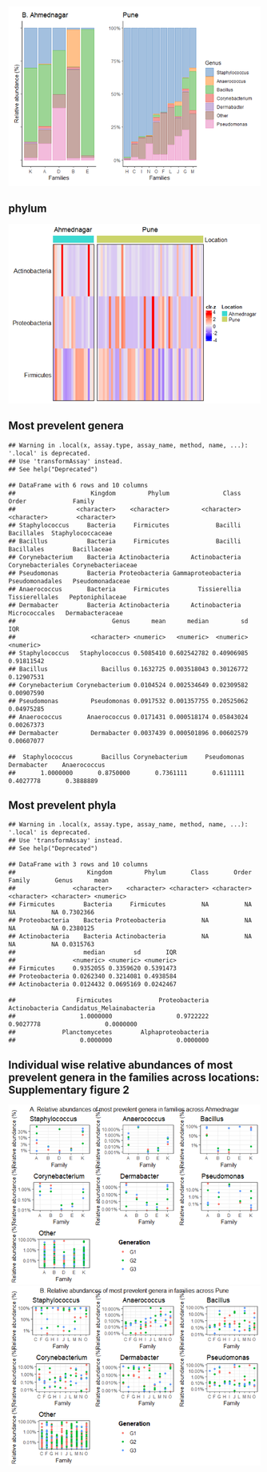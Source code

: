 ![](tse_core_files/figure-markdown_strict/core-1.png)

## phylum

![](tse_core_files/figure-markdown_strict/phyla-1.png)

## Most prevelent genera

    ## Warning in .local(x, assay.type, assay_name, method, name, ...): '.local' is deprecated.
    ## Use 'transformAssay' instead.
    ## See help("Deprecated")

    ## DataFrame with 6 rows and 10 columns
    ##                     Kingdom         Phylum               Class             Order             Family
    ##                 <character>    <character>         <character>       <character>        <character>
    ## Staphylococcus     Bacteria     Firmicutes             Bacilli        Bacillales  Staphylococcaceae
    ## Bacillus           Bacteria     Firmicutes             Bacilli        Bacillales        Bacillaceae
    ## Corynebacterium    Bacteria Actinobacteria      Actinobacteria Corynebacteriales Corynebacteriaceae
    ## Pseudomonas        Bacteria Proteobacteria Gammaproteobacteria   Pseudomonadales   Pseudomonadaceae
    ## Anaerococcus       Bacteria     Firmicutes        Tissierellia    Tissierellales   Peptoniphilaceae
    ## Dermabacter        Bacteria Actinobacteria      Actinobacteria     Micrococcales   Dermabacteraceae
    ##                           Genus      mean      median         sd        IQR
    ##                     <character> <numeric>   <numeric>  <numeric>  <numeric>
    ## Staphylococcus   Staphylococcus 0.5085410 0.602542782 0.40906985 0.91811542
    ## Bacillus               Bacillus 0.1632725 0.003518043 0.30126772 0.12907531
    ## Corynebacterium Corynebacterium 0.0104524 0.002534649 0.02309582 0.00907590
    ## Pseudomonas         Pseudomonas 0.0917532 0.001357755 0.20525062 0.04975285
    ## Anaerococcus       Anaerococcus 0.0171431 0.000518174 0.05843024 0.00267373
    ## Dermabacter         Dermabacter 0.0037439 0.000501896 0.00602579 0.00607077

    ##  Staphylococcus        Bacillus Corynebacterium     Pseudomonas     Dermabacter    Anaerococcus 
    ##       1.0000000       0.8750000       0.7361111       0.6111111       0.4027778       0.3888889

## Most prevelent phyla

    ## Warning in .local(x, assay.type, assay_name, method, name, ...): '.local' is deprecated.
    ## Use 'transformAssay' instead.
    ## See help("Deprecated")

    ## DataFrame with 3 rows and 10 columns
    ##                    Kingdom         Phylum       Class       Order      Family       Genus      mean
    ##                <character>    <character> <character> <character> <character> <character> <numeric>
    ## Firmicutes        Bacteria     Firmicutes          NA          NA          NA          NA 0.7302366
    ## Proteobacteria    Bacteria Proteobacteria          NA          NA          NA          NA 0.2380125
    ## Actinobacteria    Bacteria Actinobacteria          NA          NA          NA          NA 0.0315763
    ##                   median        sd       IQR
    ##                <numeric> <numeric> <numeric>
    ## Firmicutes     0.9352055 0.3359620 0.5391473
    ## Proteobacteria 0.0262340 0.3214081 0.4938584
    ## Actinobacteria 0.0124432 0.0695169 0.0242467

    ##                 Firmicutes             Proteobacteria             Actinobacteria Candidatus_Melainabacteria 
    ##                  1.0000000                  0.9722222                  0.9027778                  0.0000000 
    ##             Planctomycetes        Alphaproteobacteria 
    ##                  0.0000000                  0.0000000

## Individual wise relative abundances of most prevelent genera in the families across locations: Supplementary figure 2

![](tse_core_files/figure-markdown_strict/core_supplementary-1.png)![](tse_core_files/figure-markdown_strict/core_supplementary-2.png)
